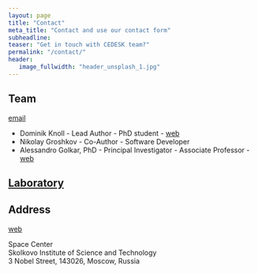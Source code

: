 ```yaml
---
layout: page
title: "Contact"
meta_title: "Contact and use our contact form"
subheadline:
teaser: "Get in touch with CEDESK team?"
permalink: "/contact/"
header:
   image_fullwidth: "header_unsplash_1.jpg"
---
```


## Team

[email](mailto:cedeskteam@gmail.com)

* Dominik Knoll - Lead Author - PhD student - [web](http://crei.skoltech.ru/space/people/dominikknoll)
* Nikolay Groshkov - Co-Author - Software Developer
* Alessandro Golkar, PhD - Principal Investigator - Associate Professor - [web](http://faculty.skoltech.ru/people/alessandrogolkar)

## [Laboratory](/cedl)

## Address

[web](https://www.skoltech.ru)

Space Center <br/>
Skolkovo Institute of Science and Technology<br/>
3 Nobel Street, 143026, Moscow, Russia

